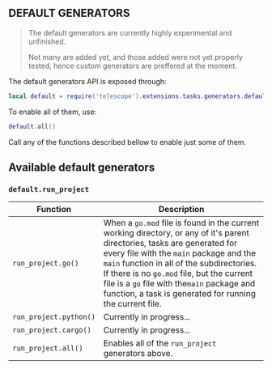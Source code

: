 ## DEFAULT GENERATORS

> The default generators are currently highly experimental and unfinished.
>
> Not many are added yet, and those added were not yet properly tested, hence
> custom generators are preffered at the moment.

The default generators API is exposed through:

```lua
local default = require('telescope').extensions.tasks.generators.default
```

To enable all of them, use:

```lua
default.all()
```

Call any of the functions described bellow to enable just some of them.

## Available default generators

### `default.run_project`

| Function               | Description                                                                                                                                                                                                                                                                                                                                                                  |
| ---------------------- | ---------------------------------------------------------------------------------------------------------------------------------------------------------------------------------------------------------------------------------------------------------------------------------------------------------------------------------------------------------------------------- |
| `run_project.go()`     | When a `go.mod` file is found in the current working directory, or any of it's parent directories, tasks are generated for every file with the `main` package and the `main` function in all of the subdirectories. If there is no `go.mod` file, but the current file is a `go` file with the`main` package and function, a task is generated for running the current file. |
| `run_project.python()` | Currently in progress...                                                                                                                                                                                                                                                                                                                                                     |
| `run_project.cargo()`  | Currently in progress...                                                                                                                                                                                                                                                                                                                                                     |
| `run_project.all()`    | Enables all of the `run_project` generators above.                                                                                                                                                                                                                                                                                                                           |
